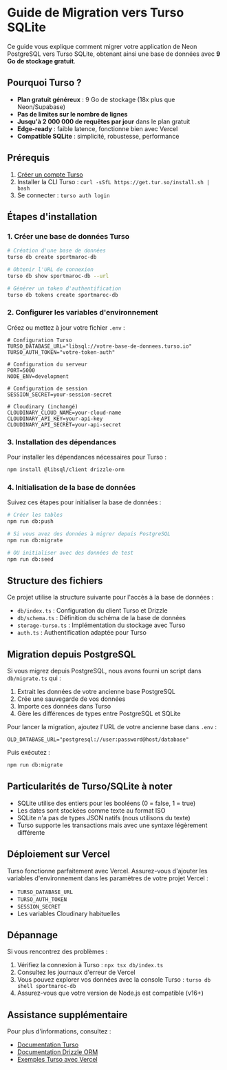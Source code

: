 # Guide de Migration vers Turso SQLite

Ce guide vous explique comment migrer votre application de Neon PostgreSQL vers Turso SQLite, obtenant ainsi une base de données avec **9 Go de stockage gratuit**.

## Pourquoi Turso ?

- **Plan gratuit généreux** : 9 Go de stockage (18x plus que Neon/Supabase)
- **Pas de limites sur le nombre de lignes**
- **Jusqu'à 2 000 000 de requêtes par jour** dans le plan gratuit
- **Edge-ready** : faible latence, fonctionne bien avec Vercel
- **Compatible SQLite** : simplicité, robustesse, performance

## Prérequis

1. [Créer un compte Turso](https://turso.tech/sign-up)
2. Installer la CLI Turso : `curl -sSfL https://get.tur.so/install.sh | bash`
3. Se connecter : `turso auth login`

## Étapes d'installation

### 1. Créer une base de données Turso

```bash
# Création d'une base de données
turso db create sportmaroc-db

# Obtenir l'URL de connexion
turso db show sportmaroc-db --url

# Générer un token d'authentification
turso db tokens create sportmaroc-db
```

### 2. Configurer les variables d'environnement

Créez ou mettez à jour votre fichier `.env` :

```
# Configuration Turso
TURSO_DATABASE_URL="libsql://votre-base-de-donnees.turso.io"
TURSO_AUTH_TOKEN="votre-token-auth"

# Configuration du serveur
PORT=5000
NODE_ENV=development

# Configuration de session
SESSION_SECRET=your-session-secret

# Cloudinary (inchangé)
CLOUDINARY_CLOUD_NAME=your-cloud-name
CLOUDINARY_API_KEY=your-api-key
CLOUDINARY_API_SECRET=your-api-secret
```

### 3. Installation des dépendances

Pour installer les dépendances nécessaires pour Turso :

```bash
npm install @libsql/client drizzle-orm
```

### 4. Initialisation de la base de données

Suivez ces étapes pour initialiser la base de données :

```bash
# Créer les tables
npm run db:push

# Si vous avez des données à migrer depuis PostgreSQL
npm run db:migrate

# OU initialiser avec des données de test
npm run db:seed
```

## Structure des fichiers

Ce projet utilise la structure suivante pour l'accès à la base de données :

- `db/index.ts` : Configuration du client Turso et Drizzle
- `db/schema.ts` : Définition du schéma de la base de données
- `storage-turso.ts` : Implémentation du stockage avec Turso
- `auth.ts` : Authentification adaptée pour Turso

## Migration depuis PostgreSQL

Si vous migrez depuis PostgreSQL, nous avons fourni un script dans `db/migrate.ts` qui :

1. Extrait les données de votre ancienne base PostgreSQL
2. Crée une sauvegarde de vos données
3. Importe ces données dans Turso
4. Gère les différences de types entre PostgreSQL et SQLite

Pour lancer la migration, ajoutez l'URL de votre ancienne base dans `.env` :

```
OLD_DATABASE_URL="postgresql://user:password@host/database"
```

Puis exécutez :

```bash
npm run db:migrate
```

## Particularités de Turso/SQLite à noter

- SQLite utilise des entiers pour les booléens (0 = false, 1 = true)
- Les dates sont stockées comme texte au format ISO
- SQLite n'a pas de types JSON natifs (nous utilisons du texte)
- Turso supporte les transactions mais avec une syntaxe légèrement différente

## Déploiement sur Vercel

Turso fonctionne parfaitement avec Vercel. Assurez-vous d'ajouter les variables d'environnement dans les paramètres de votre projet Vercel :

- `TURSO_DATABASE_URL`
- `TURSO_AUTH_TOKEN`
- `SESSION_SECRET`
- Les variables Cloudinary habituelles

## Dépannage

Si vous rencontrez des problèmes :

1. Vérifiez la connexion à Turso : `npx tsx db/index.ts`
2. Consultez les journaux d'erreur de Vercel
3. Vous pouvez explorer vos données avec la console Turso : `turso db shell sportmaroc-db`
4. Assurez-vous que votre version de Node.js est compatible (v16+)

## Assistance supplémentaire

Pour plus d'informations, consultez :
- [Documentation Turso](https://docs.turso.tech)
- [Documentation Drizzle ORM](https://orm.drizzle.team)
- [Exemples Turso avec Vercel](https://github.com/turso-extended/app-turso-vercel-starter) 